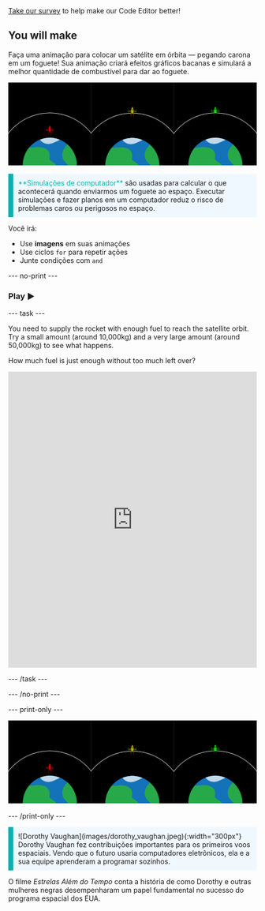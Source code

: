 <div class="c-survey-banner" style="width:100%">
  <a class="c-survey-banner__link" href="https://form.raspberrypi.org/f/code-editor-feedback" target="_blank">Take our survey</a> to help make our Code Editor better!
</div>

## You will make

Faça uma animação para colocar um satélite em órbita — pegando carona em um foguete! Sua animação criará efeitos gráficos bacanas e simulará a melhor quantidade de combustível para dar ao foguete.

![Telas lado a lado mostrando um foguete verde em órbita e um foguete vermelho que não conseguiu atingir a órbita.](images/showcase.png)

<p style="border-left: solid; border-width:10px; border-color: #0faeb0; background-color: aliceblue; padding: 10px;">
<span style="color: #0faeb0">**Simulações de computador**</span> são usadas para calcular o que acontecerá quando enviarmos um foguete ao espaço. Executar simulações e fazer planos em um computador reduz o risco de problemas caros ou perigosos no espaço.
</p>

Você irá:
+ Use **imagens** em suas animações
+ Use ciclos `for` para repetir ações
+ Junte condições com `and`

--- no-print ---

### Play ▶️

--- task ---

<div style="display: flex; flex-wrap: wrap">
<div style="flex-basis: 175px; flex-grow: 1">  
You need to supply the rocket with enough fuel to reach the satellite orbit. Try a small amount (around 10,000kg) and a very large amount (around 50,000kg) to see what happens. 

How much fuel is just enough without too much left over?
</div>
<iframe src="https://editor.raspberrypi.org/en/embed/viewer/rocket-launch-example" width="600" height="600" frameborder="0" marginwidth="0" marginheight="0" allowfullscreen>
</iframe>
</div>

--- /task ---

--- /no-print ---

--- print-only ---

![Completed project example of rocket ships flying into outer space.](images/showcase.png)

--- /print-only ---

<p style="border-left: solid; border-width:10px; border-color: #0faeb0; background-color: aliceblue; padding: 10px;"> ![Dorothy Vaughan](images/dorothy_vaughan.jpeg){:width="300px"} Dorothy Vaughan fez contribuições importantes para os primeiros voos espaciais. Vendo que o futuro usaria computadores eletrônicos, ela e a sua equipe aprenderam a programar sozinhos.

O filme *Estrelas Além do Tempo* conta a história de como Dorothy e outras mulheres negras desempenharam um papel fundamental no sucesso do programa espacial dos EUA. 
